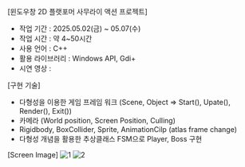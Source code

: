 [윈도우창 2D 플랫포머 사무라이 액션 프로젝트]

 - 작업 기간 : 2025.05.02(금) ~ 05.07(수)
 - 작업 시간 : 약 4~50시간
 - 사용 언어 : C++
 - 활용 라이브러리 : Windows API, Gdi+
 - 시연 영상 : 


[구현 기술]

 - 다형성을 이용한 게임 프레임 워크 (Scene, Object => Start(), Upate(), Render(), Exit())
 - 카메라 (World position, Screen Position, Culling)
 - Rigidbody, BoxCollider, Sprite, AnimationCilp (atlas frame change)
 - 다형성 개념을 활용한 추상클래스 FSM으로 Player, Boss 구현


 [Screen Image]
![1](https://github.com/user-attachments/assets/3703dc19-c6ca-40cc-83a5-90219b1bca95)
![2](https://github.com/user-attachments/assets/81191b92-4120-4652-8ed2-b25eb59b4532)
